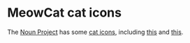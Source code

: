 # MeowCat cat icons

The [Noun Project](http://thenounproject.com/) has some [cat icons](http://thenounproject.com/search/?q=cat), including [this](http://thenounproject.com/term/cat/52806/) and [this](http://thenounproject.com/term/cat/18061/).